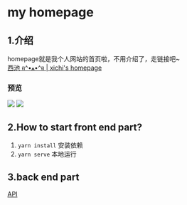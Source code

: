 # my homepage

## 1.介绍

homepage就是我个人网站的首页啦，不用介绍了，走链接吧~  
[西池 ฅ^•ﻌ•^ฅ | xichi's homepage](http://www.xichi.xyz)

### 预览
![](http://njupt.xichi.xyz/blog/HOME.png)
![](http://njupt.xichi.xyz/blog/MORE.png)

## 2.How to start front end part?

1. `yarn install` 安装依赖
2. `yarn serve` 本地运行

## 3.back end part

[API](./service/README.md)

